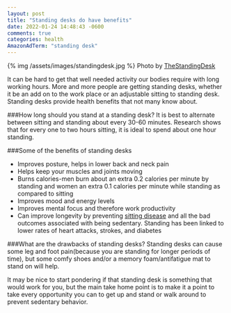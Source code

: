 ```yaml
---
layout: post
title: "Standing desks do have benefits"
date: 2022-01-24 14:48:43 -0600
comments: true
categories: health
AmazonAdTerm: "standing desk"
---
```

{% img /assets/images/standingdesk.jpg %}
Photo by <a href="https://unsplash.com/@thestandingdesk?utm_source=unsplash&utm_medium=referral&utm_content=creditCopyText">TheStandingDesk</a>

It can be hard to get that well needed activity our bodies require with long working hours. More and more people are getting standing desks, whether it be an add on to the work place or an adjustable sitting to standing desk. Standing desks provide health benefits that not many know about.

###How long should you stand at a standing desk?
It is best to alternate between sitting and standing about every 30-60 minutes. Research shows that for every one to two hours sitting, it is ideal to spend about one hour standing.

###Some of the benefits of standing desks
- Improves posture, helps in lower back and neck pain
- Helps keep your muscles and joints moving
- Burns calories-men burn about an extra 0.2 calories per minute by standing and women an extra 0.1 calories per minute while standing as compared to sitting
- Improves mood and energy levels
- Improves mental focus and therefore work productivity
- Can improve longevity by preventing [sitting disease](http://geridoc.net/blog/2021/04/20/is-sitting-really-bad-for-me/) and all the bad outcomes associated with being sedentary. Standing has been linked to lower rates of heart attacks, strokes, and diabetes

###What are the drawbacks of standing desks?
Standing desks can cause some leg and foot pain(because you are standing for longer periods of time), but some comfy shoes and/or a memory foam/antifatigue mat to stand on will help.


It may be nice to start pondering if that standing desk is something that would work for you, but the main take home point is to make it a point to take every opportunity you can to get up and stand or walk around to prevent sedentary behavior.
